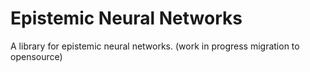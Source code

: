 # Epistemic Neural Networks

A library for epistemic neural networks. (work in progress migration to opensource)
